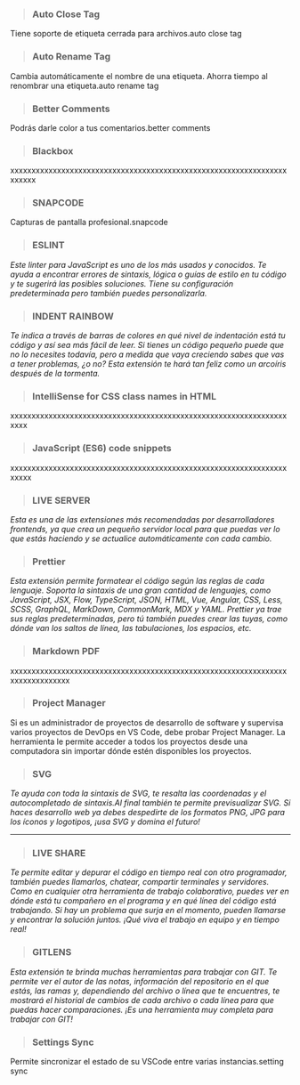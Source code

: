 > ### Auto Close Tag

Tiene soporte de etiqueta cerrada para archivos.auto close tag

> ### Auto Rename Tag

Cambia automáticamente el nombre de una etiqueta. Ahorra tiempo al renombrar una etiqueta.auto rename tag

> ### Better Comments

Podrás darle color a tus comentarios.better comments

> ### Blackbox

xxxxxxxxxxxxxxxxxxxxxxxxxxxxxxxxxxxxxxxxxxxxxxxxxxxxxxxxxxxxxxxxxxxxxxx

> ### SNAPCODE

Capturas de pantalla profesional.snapcode


> ### ESLINT

*Este linter para JavaScript es uno de los más usados y conocidos. Te ayuda a encontrar errores de sintaxis, lógica o guías de estilo en tu código y te sugerirá las posibles soluciones. Tiene su configuración predeterminada pero también puedes personalizarla.*

> ### INDENT RAINBOW

*Te indica a través de barras de colores en qué nivel de indentación está tu código y así sea más fácil de leer. Si tienes un código pequeño puede que no lo necesites todavía, pero a medida que vaya creciendo sabes que vas a tener problemas, ¿o no? Esta extensión te hará tan feliz como un arcoíris después de la tormenta.*

> ### IntelliSense for CSS class names in HTML

xxxxxxxxxxxxxxxxxxxxxxxxxxxxxxxxxxxxxxxxxxxxxxxxxxxxxxxxxxxxxxxxxxxxx

> ### JavaScript (ES6) code snippets

xxxxxxxxxxxxxxxxxxxxxxxxxxxxxxxxxxxxxxxxxxxxxxxxxxxxxxxxxxxxxxxxxxxxxx

> ### LIVE SERVER

*Esta es una de las extensiones más recomendadas por desarrolladores frontends, ya que crea un pequeño servidor local para que puedas ver lo que estás haciendo y se actualice automáticamente con cada cambio.*

> ### Prettier

*Esta extensión permite formatear el código según las reglas de cada lenguaje. Soporta la sintaxis de una gran cantidad de lenguajes, como JavaScript, JSX, Flow, TypeScript, JSON, HTML, Vue, Angular, CSS, Less, SCSS, GraphQL, MarkDown, CommonMark, MDX y YAML. Prettier ya trae sus reglas predeterminadas, pero tú también puedes crear las tuyas, como dónde van los saltos de línea, las tabulaciones, los espacios, etc.*

> ### Markdown PDF

xxxxxxxxxxxxxxxxxxxxxxxxxxxxxxxxxxxxxxxxxxxxxxxxxxxxxxxxxxxxxxxxxxxxxxxxxxxxxxx

> ### Project Manager
Si es un administrador de proyectos de desarrollo de software y supervisa varios proyectos de DevOps en VS Code, debe probar Project Manager. La herramienta le permite acceder a todos los proyectos desde una computadora sin importar dónde estén disponibles los proyectos.

> ### SVG

*Te ayuda con toda la sintaxis de SVG, te resalta las coordenadas y el autocompletado de sintaxis.Al final también te permite previsualizar SVG. Si haces desarrollo web ya debes despedirte de los formatos PNG, JPG para los íconos y logotipos, ¡usa SVG y domina el futuro!*

*************************************************************************************************************************************************************************

> ### LIVE SHARE

*Te permite editar y depurar el código en tiempo real con otro programador, también puedes llamarlos, chatear, compartir terminales y servidores. Como en cualquier otra herramienta de trabajo colaborativo, puedes ver en dónde está tu compañero en el programa y en qué línea del código está trabajando. Si hay un problema que surja en el momento, pueden llamarse y encontrar la solución juntos. ¡Qué viva el trabajo en equipo y en tiempo real!* 

> ### GITLENS

*Esta extensión te brinda muchas herramientas para trabajar con GIT. Te permite ver el autor de las notas, información del repositorio en el que estás, las ramas y, dependiendo del archivo o línea que te encuentres, te mostrará el historial de cambios de cada archivo o cada línea para que puedas hacer comparaciones. ¡Es una herramienta muy completa para trabajar con GIT!*

> ### Settings Sync

Permite sincronizar el estado de su VSCode entre varias instancias.setting sync